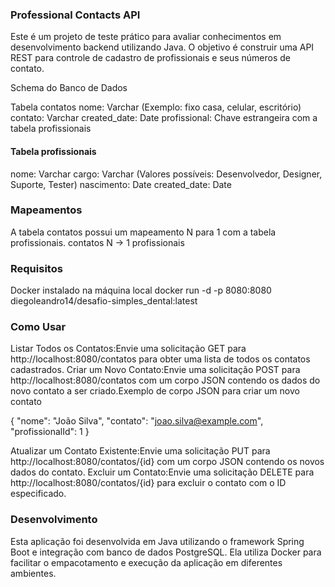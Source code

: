 <h3>Professional Contacts API</h3>
Este é um projeto de teste prático para avaliar conhecimentos em desenvolvimento backend utilizando Java. O objetivo é construir uma API REST para controle de cadastro de profissionais e seus números de contato.

Schema do Banco de Dados

Tabela contatos
nome: Varchar (Exemplo: fixo casa, celular, escritório)
contato: Varchar
created_date: Date
profissional: Chave estrangeira com a tabela profissionais

<h4>Tabela profissionais</h4>
nome: Varchar
cargo: Varchar (Valores possíveis: Desenvolvedor, Designer, Suporte, Tester)
nascimento: Date
created_date: Date

<h3>Mapeamentos</h3>
A tabela contatos possui um mapeamento N para 1 com a tabela profissionais.
contatos N -> 1 profissionais

<h3>Requisitos</h3>
Docker instalado na máquina local
docker run -d -p 8080:8080 diegoleandro14/desafio-simples_dental:latest

<h3>Como Usar</h3>

<p>Listar Todos os Contatos:Envie uma solicitação GET para http://localhost:8080/contatos para obter uma lista de todos os contatos cadastrados.
Criar um Novo Contato:Envie uma solicitação POST para http://localhost:8080/contatos com um corpo JSON contendo os dados do novo contato a ser criado.Exemplo de corpo JSON para criar um novo contato</p>

{
  "nome": "João Silva",
  "contato": "joao.silva@example.com",
  "profissionalId": 1
}

Atualizar um Contato Existente:Envie uma solicitação PUT para http://localhost:8080/contatos/{id} com um corpo JSON contendo os novos dados do contato.
Excluir um Contato:Envie uma solicitação DELETE para http://localhost:8080/contatos/{id} para excluir o contato com o ID especificado.


<h3>Desenvolvimento</h3>

<p>Esta aplicação foi desenvolvida em Java utilizando o framework Spring Boot e integração com banco de dados PostgreSQL. Ela utiliza Docker para facilitar o empacotamento e execução da aplicação em diferentes ambientes.</p>


